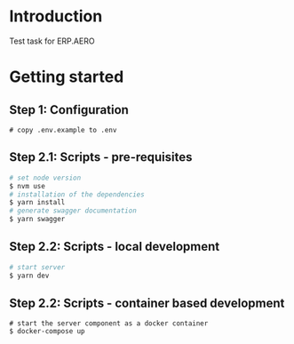 # Introduction

Test task for ERP.AERO

# Getting started

## Step 1: Configuration
```
# copy .env.example to .env
```

## Step 2.1: Scripts - pre-requisites


```sh
# set node version
$ nvm use
# installation of the dependencies
$ yarn install
# generate swagger documentation
$ yarn swagger
```

## Step 2.2: Scripts - local development

```sh
# start server
$ yarn dev
```

## Step 2.2: Scripts - container based development

```shell
# start the server component as a docker container
$ docker-compose up
```
